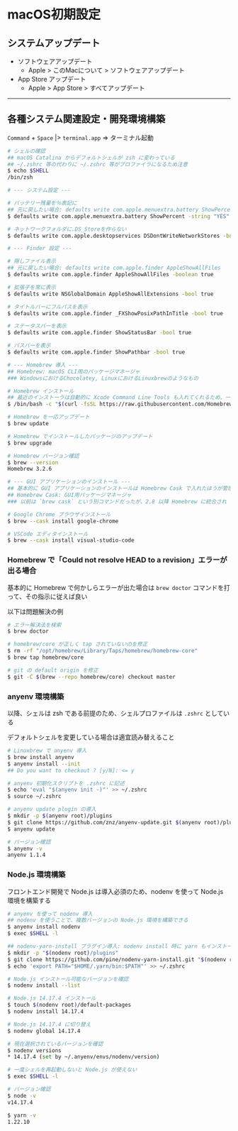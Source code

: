 # macOS初期設定

## システムアップデート

- ソフトウェアアップデート
    - Apple > このMacについて > ソフトウェアアップデート
- App Store アップデート
    - Apple > App Store > すべてアップデート

***

## 各種システム関連設定・開発環境構築

`Command` + `Space` |> `terminal.app` => ターミナル起動

```bash
# シェルの確認
## macOS Catalina からデフォルトシェルが zsh に変わっている
## ~/.zshrc 等の代わりに ~/.zshrc 等がプロファイラになるため注意
$ echo $SHELL
/bin/zsh

# --- システム設定 ---

# バッテリー残量を％表記に
## 元に戻したい場合: defaults write com.apple.menuextra.battery ShowPercent
$ defaults write com.apple.menuextra.battery ShowPercent -string "YES"

# ネットワークフォルダに.DS_Storeを作らない
$ defaults write com.apple.desktopservices DSDontWriteNetworkStores -bool true

# --- Finder 設定 ---

# 隠しファイル表示
## 元に戻したい場合: defaults write com.apple.finder AppleShowAllFiles
$ defaults write com.apple.finder AppleShowAllFiles -boolean true

# 拡張子を常に表示
$ defaults write NSGlobalDomain AppleShowAllExtensions -bool true

# タイトルバーにフルパスを表示
$ defaults write com.apple.finder _FXShowPosixPathInTitle -bool true

# ステータスバーを表示
$ defaults write com.apple.finder ShowStatusBar -bool true

# パスバーを表示
$ defaults write com.apple.finder ShowPathbar -bool true

# --- Homebrew 導入 ---
## Homebrew: macOS CLI用のパッケージマネージャ
### WindowsにおけるChocolatey, LinuxにおけるLinuxbrewのようなもの

# Homebrew インストール
## 最近のインストーラは自動的に Xcode Command Line Tools も入れてくれるため、一通りの開発環境は簡単に整う
$ /bin/bash -c "$(curl -fsSL https://raw.githubusercontent.com/Homebrew/install/master/install.sh)"

# Homebrew を一応アップデート
$ brew update

# Homebrew でインストールしたパッケージのアップデート
$ brew upgrade

# Homebrew バージョン確認
$ brew --version
Homebrew 3.2.6

# --- GUI アプリケーションのインストール ---
## 基本的に GUI アプリケーションのインストールは Homebrew Cask で入れたほうが管理が楽
## Homebrew Cask: GUI用パッケージマネージャ
### 以前は `brew cask` という別コマンドだったが、2.8 以降 Homebrew に統合され `brew --cask` というオプションとなった

# Google Chrome ブラウザインストール
$ brew --cask install google-chrome

# VSCode エディタインストール
$ brew --cask install visual-studio-code
```

### Homebrew で「Could not resolve HEAD to a revision」エラーが出る場合
基本的に Homebrew で何かしらエラーが出た場合は `brew doctor` コマンドを打って、その指示に従えば良い

以下は問題解決の例

```bash
# エラー解決法を検索
$ brew doctor

# homebrew/core が正しく tap されていないのを修正
$ rm -rf "/opt/homebrew/Library/Taps/homebrew/homebrew-core"
$ brew tap homebrew/core

# git の default origin を修正
$ git -C $(brew --repo homebrew/core) checkout master
```

### anyenv 環境構築
以降、シェルは zsh である前提のため、シェルプロファイルは `.zshrc` としている

デフォルトシェルを変更している場合は適宜読み替えること

```bash
# Linuxbrew で anyenv 導入
$ brew install anyenv
$ anyenv install --init
## Do you want to checkout ? [y/N]: <= y

# anyenv 初期化スクリプトを .zshrc に記述
$ echo 'eval "$(anyenv init -)"' >> ~/.zshrc
$ source ~/.zshrc

# anyenv update plugin の導入
$ mkdir -p $(anyenv root)/plugins
$ git clone https://github.com/znz/anyenv-update.git $(anyenv root)/plugins/anyenv-update
$ anyenv update

# バージョン確認
$ anyenv -v
anyenv 1.1.4
```

### Node.js 環境構築
フロントエンド開発で Node.js は導入必須のため、nodenv を使って Node.js 環境を構築する

```bash
# anyenv を使って nodenv 導入
## nodenv を使うことで、複数バージョンの Node.js 環境を構築できる
$ anyenv install nodenv
$ exec $SHELL -l

## nodenv-yarn-install プラグイン導入: nodenv install 時に yarn もインストールする
$ mkdir -p "$(nodenv root)/plugins"
$ git clone https://github.com/pine/nodenv-yarn-install.git "$(nodenv root)/plugins/nodenv-yarn-install"
$ echo 'export PATH="$HOME/.yarn/bin:$PATH"' >> ~/.zshrc

# Node.js インストール可能なバージョンを確認
$ nodenv install --list

# Node.js 14.17.4 インストール
$ touch $(nodenv root)/default-packages
$ nodenv install 14.17.4

# Node.js 14.17.4 に切り替え
$ nodenv global 14.17.4

# 現在選択されているバージョンを確認
$ nodenv versions
* 14.17.4 (set by ~/.anyenv/envs/nodenv/version)

# 一度シェルを再起動しないと Node.js が使えない
$ exec $SHELL -l

# バージョン確認
$ node -v
v14.17.4

$ yarn -v
1.22.10
```
